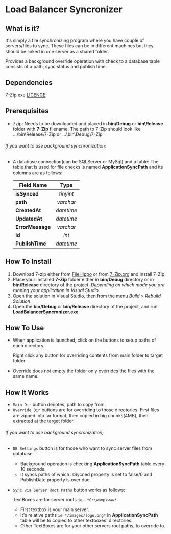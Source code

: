 Load Balancer Syncronizer
==============

What is it?
--------------
It's simply a file synchronizing program where you have couple of servers/files to sync.
These files can be in different machines but they should be linked in one server as a shared folder.

Provides a background override operation with check to a database table consists of a path, sync status and publish time.

Dependencies
--------------
7-Zip.exe [LICENCE](http://www.7-zip.org/license.txt)

Prerequisites
--------------
- 7zip: 
  Needs to be downloaded and placed in **bin\Debug** or **bin\Release** folder with **7-Zip** filename. The path to 7-Zip should look like ...\bin\Release\7-Zip or ...\bin\Debug\7-Zip

###### If you want to use background synchronization;
- A database connection(can be SQLServer or MySql) and a table:
The table that is used for file checks is named **ApplicationSyncPath** and its columns are as follows:

  | Field Name        | Type        |
  | ------------      | :----:        |
  | **isSynced**      | *tinyint*|
  | **path**          | *varchar*|
  | **CreatedAt**     | *datetime*|
  | **UpdatedAt**     | *datetime*|
  | **ErrorMessage**  | *varchar*|
  | **Id**            | *int*|
  | **PublishTime**   | *datetime*|

How To Install
--------------
1. Download 7-zip either from [FileHippo](http://filehippo.com/search?q=7zip "7-Zip FileHippo") or from [7-Zip.org](http://www.7-zip.org/download.html "7-Zip.org") and install 7-Zip.
2. Place your installed **7-Zip** folder either in **bin/Debug** directory or in **bin/Release** directory of the project.    *Depending on which mode you are running your application in Visual Studio.*
3. Open the solution in Visual Studio, then from the menu *Build* > *Rebuild Solution*
4. Open the **bin/Debug** or **bin/Release** directory of the project, and run **LoadBalancerSyncronizer.exe**

How To Use
--------------
- When application is launched, click on the buttons to setup paths of each directory.

  Right click any button for overriding contents from main folder to target folder.
- Override does not empty the folder only overrides the files with the same name.

How It Works
--------------
- `Main Dir` button denotes, path to copy from.
- `Override Dir` buttons are for overriding to those directories: First files are zipped into tar format, then copied in big chunks(4MB), then extracted at the target folder.



###### If you want to use background syncronization;
- `DB Settings` button is for those who want to sync server files from database.
  - Background operation is checking **ApplicationSyncPath** table every 10 seconds.
  - It syncs paths of which isSycned property is set to false/0 and PublishDate property is over due.
- `Sync via Server Root Paths` button works as follows:

  TextBoxes are for server roots `ie. *C:\wamp\www*`.
  - First textbox is your main server. 
  - It's relative paths `ie */images/logo.png*` in **ApplicationSyncPath** table 
    will be to copied to other textboxes' directories.
  - Other TextBoxes are for your other servers root paths, to override to.

